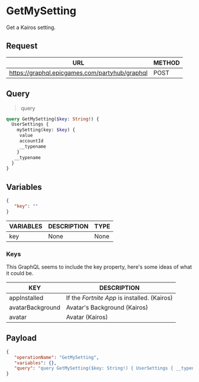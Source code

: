 # GetMySetting

Get a Kairos setting.

## Request
| URL | METHOD |
| - | - |
| https://graphql.epicgames.com/partyhub/graphql | POST |

## Query
> query
```graphql
query GetMySetting($key: String!) {
  UserSettings {
    mySetting(key: $key) {
     value
     accountId
     __typename
    }
   __typename
  }
}
```

## Variables
```json
{
   "key": ""
}
```
| VARIABLES | DESCRIPTION | TYPE |
| - | - | - |
| key | None | None |

### Keys
This GraphQL seems to include the key property, here's some ideas of what it could be.

| KEY | DESCRIPTION |
| - | - |
| appInstalled | If the *Fortnite App* is installed. (Kairos) |
| avatarBackground | Avatar's Background (Kairos) |
| avatar | Avatar (Kairos) |

## Payload
```json
{
   "operationName": "GetMySetting",
   "variables": {},
   "query": "query GetMySetting($key: String!) { UserSettings { __typename mySetting(key: $key) { __typename accountId value } } }"
}
```